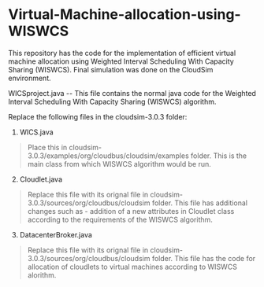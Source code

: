 # Virtual-Machine-allocation-using-WISWCS

This repository has the code for the implementation of efficient virtual machine allocation using Weighted Interval Scheduling With Capacity Sharing (WISWCS). 
Final simulation was done on the CloudSim environment. 

WICSproject.java -- This file contains the normal java code for the Weighted Interval Scheduling With Capacity Sharing (WISWCS) algorithm.

Replace the following files in the cloudsim-3.0.3 folder:

1) WICS.java
> Place this in cloudsim-3.0.3/examples/org/cloudbus/cloudsim/examples folder.
> This is the main class from which WISWCS algorithm would be run.

2) Cloudlet.java
> Replace this file with its orignal file in cloudsim-3.0.3/sources/org/cloudbus/cloudsim folder.
> This file has additional changes such as - addition of a new attributes in Cloudlet class according to the requirements of the WISWCS algorithm. 

3) DatacenterBroker.java
> Replace this file with its orignal file in cloudsim-3.0.3/sources/org/cloudbus/cloudsim folder.
> This file has the code for allocation of cloudlets to virtual machines according to WISWCS alorithm.
